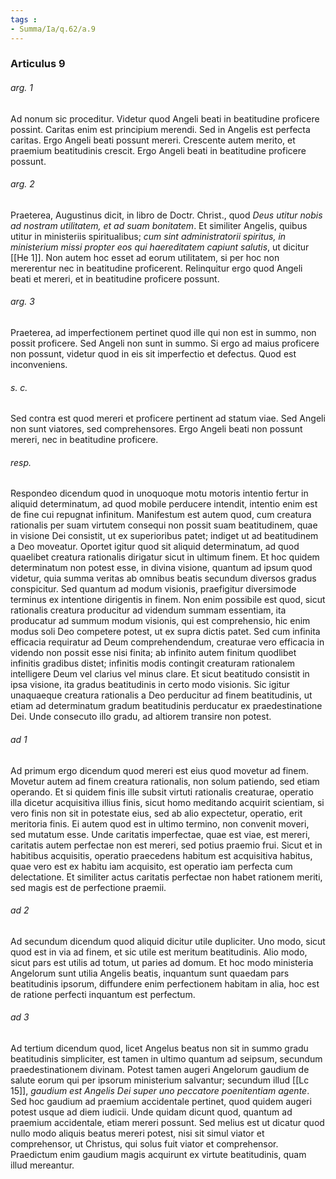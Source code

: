 ```yaml
---
tags : 
- Summa/Ia/q.62/a.9
---
```


### Articulus 9

###### arg. 1
Ad nonum sic proceditur. Videtur quod Angeli beati in beatitudine proficere possint. Caritas enim est principium merendi. Sed in Angelis est perfecta caritas. Ergo Angeli beati possunt mereri. Crescente autem merito, et praemium beatitudinis crescit. Ergo Angeli beati in beatitudine proficere possunt.

###### arg. 2
Praeterea, Augustinus dicit, in libro de Doctr. Christ., quod *Deus utitur nobis ad nostram utilitatem, et ad suam bonitatem*. Et similiter Angelis, quibus utitur in ministeriis spiritualibus; *cum sint administratorii spiritus, in ministerium missi propter eos qui haereditatem capiunt salutis*, ut dicitur [[He 1]]. Non autem hoc esset ad eorum utilitatem, si per hoc non mererentur nec in beatitudine proficerent. Relinquitur ergo quod Angeli beati et mereri, et in beatitudine proficere possunt.

###### arg. 3
Praeterea, ad imperfectionem pertinet quod ille qui non est in summo, non possit proficere. Sed Angeli non sunt in summo. Si ergo ad maius proficere non possunt, videtur quod in eis sit imperfectio et defectus. Quod est inconveniens.

###### s. c.
Sed contra est quod mereri et proficere pertinent ad statum viae. Sed Angeli non sunt viatores, sed comprehensores. Ergo Angeli beati non possunt mereri, nec in beatitudine proficere.

###### resp.
Respondeo dicendum quod in unoquoque motu motoris intentio fertur in aliquid determinatum, ad quod mobile perducere intendit, intentio enim est de fine cui repugnat infinitum. Manifestum est autem quod, cum creatura rationalis per suam virtutem consequi non possit suam beatitudinem, quae in visione Dei consistit, ut ex superioribus patet; indiget ut ad beatitudinem a Deo moveatur. Oportet igitur quod sit aliquid determinatum, ad quod quaelibet creatura rationalis dirigatur sicut in ultimum finem. Et hoc quidem determinatum non potest esse, in divina visione, quantum ad ipsum quod videtur, quia summa veritas ab omnibus beatis secundum diversos gradus conspicitur. Sed quantum ad modum visionis, praefigitur diversimode terminus ex intentione dirigentis in finem. Non enim possibile est quod, sicut rationalis creatura producitur ad videndum summam essentiam, ita producatur ad summum modum visionis, qui est comprehensio, hic enim modus soli Deo competere potest, ut ex supra dictis patet. Sed cum infinita efficacia requiratur ad Deum comprehendendum, creaturae vero efficacia in videndo non possit esse nisi finita; ab infinito autem finitum quodlibet infinitis gradibus distet; infinitis modis contingit creaturam rationalem intelligere Deum vel clarius vel minus clare. Et sicut beatitudo consistit in ipsa visione, ita gradus beatitudinis in certo modo visionis. Sic igitur unaquaeque creatura rationalis a Deo perducitur ad finem beatitudinis, ut etiam ad determinatum gradum beatitudinis perducatur ex praedestinatione Dei. Unde consecuto illo gradu, ad altiorem transire non potest.

###### ad 1
Ad primum ergo dicendum quod mereri est eius quod movetur ad finem. Movetur autem ad finem creatura rationalis, non solum patiendo, sed etiam operando. Et si quidem finis ille subsit virtuti rationalis creaturae, operatio illa dicetur acquisitiva illius finis, sicut homo meditando acquirit scientiam, si vero finis non sit in potestate eius, sed ab alio expectetur, operatio, erit meritoria finis. Ei autem quod est in ultimo termino, non convenit moveri, sed mutatum esse. Unde caritatis imperfectae, quae est viae, est mereri, caritatis autem perfectae non est mereri, sed potius praemio frui. Sicut et in habitibus acquisitis, operatio praecedens habitum est acquisitiva habitus, quae vero est ex habitu iam acquisito, est operatio iam perfecta cum delectatione. Et similiter actus caritatis perfectae non habet rationem meriti, sed magis est de perfectione praemii.

###### ad 2
Ad secundum dicendum quod aliquid dicitur utile dupliciter. Uno modo, sicut quod est in via ad finem, et sic utile est meritum beatitudinis. Alio modo, sicut pars est utilis ad totum, ut paries ad domum. Et hoc modo ministeria Angelorum sunt utilia Angelis beatis, inquantum sunt quaedam pars beatitudinis ipsorum, diffundere enim perfectionem habitam in alia, hoc est de ratione perfecti inquantum est perfectum.

###### ad 3
Ad tertium dicendum quod, licet Angelus beatus non sit in summo gradu beatitudinis simpliciter, est tamen in ultimo quantum ad seipsum, secundum praedestinationem divinam. Potest tamen augeri Angelorum gaudium de salute eorum qui per ipsorum ministerium salvantur; secundum illud [[Lc 15]], *gaudium est Angelis Dei super uno peccatore poenitentiam agente*. Sed hoc gaudium ad praemium accidentale pertinet, quod quidem augeri potest usque ad diem iudicii. Unde quidam dicunt quod, quantum ad praemium accidentale, etiam mereri possunt. Sed melius est ut dicatur quod nullo modo aliquis beatus mereri potest, nisi sit simul viator et comprehensor, ut Christus, qui solus fuit viator et comprehensor. Praedictum enim gaudium magis acquirunt ex virtute beatitudinis, quam illud mereantur.

